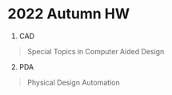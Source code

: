 # 2022 Autumn HW

1. CAD 
> Special Topics in Computer Aided Design

2. PDA 
> Physical Design Automation
